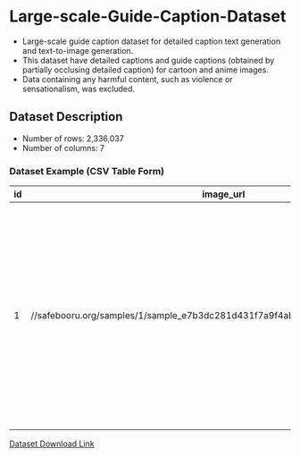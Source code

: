 # Large-scale-Guide-Caption-Dataset
- Large-scale guide caption dataset for detailed caption text generation and text-to-image generation.   
- This dataset have detailed captions and guide captions (obtained by partially occlusing detailed caption) for cartoon and anime images.
- Data containing any harmful content, such as violence or sensationalism, was excluded.
  
## Dataset Description   
- Number of rows: 2,336,037
- Number of columns: 7
### Dataset Example (CSV Table Form)   
|id|image_url|image_width|image_height|thumbnail_url|detailed_tags|guide_tags|
|---|---|---|---|---|---|---|
|1|//safebooru.org/samples/1/sample_e7b3dc281d431f7a9f4ab81986d2de9a20d36d2e.jpg|850|638|//safebooru.org/thumbnails/1/thumbnail_e7b3dc281d431f7a9f4ab81986d2de9a20d36d2e.jpg|1girl bag black_hair blush bob_cut bowieknife breath coat girls gloves jacket landscape miniskirt mountain necktie original pantyhose peacoat purse scarf short_hair skirt snow solo toggles uniform|black_hair original jacket toggles purse peacoat|   

[Dataset Download Link](https://drive.google.com/drive/folders/1criDR-7FSZvQQA5bd2rJVgUE8KUfnsYN?usp=sharing)
